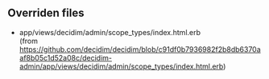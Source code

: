 ## Overriden files
- app/views/decidim/admin/scope_types/index.html.erb  
(from https://github.com/decidim/decidim/blob/c91df0b7936982f2b8db6370aaf8b05c1d52a08c/decidim-admin/app/views/decidim/admin/scope_types/index.html.erb)
